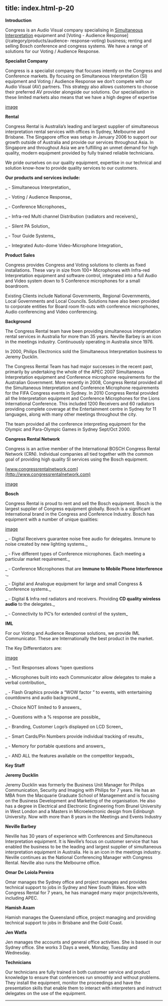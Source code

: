  title: index.html-p-20
----------------------------------------------------------

**Introduction**

Congress is an Audio Visual company specialising in [Simultaneous Interpretation](/?cat=4) equipment and [Voting - Audience Response](/category/products/audience- response-voting) business; renting and selling Bosch conference and congress systems. We have a range of solutions for our Voting / Audience Response.

**Specialist Company**

Congress is a specialist company that focuses intently on the Congress and Conference markets. By focusing on Simultaneous Interpretation (SI) equipment and Voting / Audience Response we don’t compete with our Audio Visual (AV) partners. This strategy also allows customers to choose their preferred AV provider alongside our solutions. Our specialisation in these limited markets also means that we have a high degree of expertise

[image](picture)

**Rental**

Congress Rental is Australia’s leading and largest supplier of simultaneous interpretation rental services with offices in Sydney, Melbourne and Brisbane. The Singapore office was setup in January 2006 to support our growth outside of Australia and provide our services throughout Asia. In Singapore and throughout Asia we are fulfilling an unmet demand for high quality, modern equipment provided by fully trained reliable technicians.

We pride ourselves on our quality equipment, expertise in our technical and solution know-how to provide quality services to our customers.

**Our products and services include:**

_ -  Simultaneous Interpretation_

_ -  Voting / Audience Response_

_ -  Conference Microphones_

_ -  Infra-red Multi channel Distribution (radiators and receivers)_

_ -  Silent PA Solution_

_ -  Tour Guide Systems_

_ -  Integrated Auto-dome Video-Microphone Integration_

**Product Sales**

Congress provides Congress and Voting solutions to clients as fixed installations. These vary in size from 100+ Microphones with Infra-red Interpretation equipment and software control, integrated into a full Audio and Video system down to 5 Conference microphones for a small boardroom.

Existing Clients include National Governments, Regional Governments, Local Governments and Local Councils. Solutions have also been provided to corporate entities for Board room fit-outs with conference microphones, Audio conferencing and Video conferencing.

**Background**

The Congress Rental team have been providing simultaneous interpretation rental services in Australia for more than 35 years. Neville Barbey is an icon in the meetings industry. Continuously operating in Australia since 1976.

In 2000, Philips Electronics sold the Simultaneous Interpretation business to Jeremy Ducklin.

The Congress Rental Team has had major successes in the recent past, primarily by undertaking the whole of the APEC 2007 Simultaneous Interpretation equipment and Conference microphone requirements for the Australian Government. More recently in 2008, Congress Rental provided all the Simultaneous Interpretation and Conference Microphone requirements for the FIFA Congress events in Sydney. In 2010 Congress Rental provided all the Interpretation equipment and Conference Microphones for the Lions International Conference. This included 1200 Receivers and 60 radiators providing complete coverage at the Entertainment centre in Sydney for 11 languages, along with many other meetings throughout the city.

The team provided all the conference interpreting equipment for the Olympic and Para-Olympic Games in Sydney Sept/Oct 2000.

**Congress Rental Network**

Congress is an active member of the International BOSCH Congress Rental Network (CRN). Individual companies all tied together with the common goal of providing high quality SI services using the Bosch equipment.

[www.congressrentalnetwork.com](http://www.congressrentalnetwork.com)

[image](/wp-content/uploads/2011/09/1.jpg)

**Bosch**

Congress Rental is proud to rent and sell the Bosch equipment. Bosch is the largest supplier of Congress equipment globally. Bosch is a significant International brand in the Congress and Conference Industry. Bosch has equipment with a number of unique qualities:

[image](/wp-content/uploads/2011/09/bosch.jpg)

_ -  Digital Receivers guarantee noise free audio for delegates. Immune to noise created by new lighting systems._

_  -  Five different types of Conference microphones. Each meeting a particular market requirement._

_  -  Conference Microphones that are **Immune to Mobile Phone Interference** ._

_  -  Digital and Analogue equipment for large and small Congress &amp; Conference systems._

_  -  Digital &amp; Infra red radiators and receivers. Providing **CD quality wireless audio** to the delegates._

_  -  Connectivity to PC’s for extended control of the system_

**IML**

For our Voting and Audience Response solutions, we provide IML Communicator. These are Internationally the best product in the market.

The Key Differentiators are:

[image](/wp-content/uploads/2011/09/image010.jpg)

_ -  Text Responses allows &ldquo;open questions

_  -  Microphones built into each Communicator allow delegates to make a verbal contribution_

_  -  Flash Graphics provide a &ldquo;WOW factor &rdquo; to events, with entertaining countdowns and audio background._

_  -  Choice NOT limited to 9 answers_

_  -  Questions with a % response are possible_

_  -  Branding, Customer Logo’s displayed on LCD Screen_

_  -  Smart Cards/Pin Numbers provide individual tracking of results_

_  -  Memory for portable questions and answers_

_  -  AND ALL the features available on the competitor keypads_

**Key Staff**

**Jeremy Ducklin**

Jeremy Ducklin was formerly the Business Unit Manager for Philips Communication, Security and Imaging with Philips for 7 years. He has an MBA from the Macquarie Graduate School of Management and is focusing on the Business Development and Marketing of the organisation. He also has a degree in Electrical and Electronic Engineering from Brunel University in West London and a Masters in Microelectronic design from Edinburgh University. Now with more than 8 years in the Meetings and Events Industry

**Neville Barbey**

Neville has 30 years of experience with Conferences and Simultaneous Interpretation equipment. It is Neville’s focus on customer service that has enabled the business to be the leading and largest supplier of simultaneous interpretation equipment in Australia. He is an icon in the meetings industry. Neville continues as the National Conferencing Manager with Congress Rental. Neville also runs the Melbourne office.

**Omar De Loiola Pereira**

Omar manages the Sydney office and project manages and provides technical support to jobs in Sydney and New South Wales. Now with Congress Rental for 7 years, he has managed many major projects/events, including APEC.

**Hamish Axam**

Hamish manages the Queensland office, project managing and providing technical support to jobs in Brisbane and the Gold Coast.

**Jen Watfa**

Jen manages the accounts and general office activities. She is based in our Sydney office. She works 3 Days a week, Monday, Tuesday and Wednesday.

**Technicians**

Our technicians are fully trained in both customer service and product knowledge to ensure that conferences run smoothly and without problems. They install the equipment, monitor the proceedings and have the presentation skills that enable them to interact with interpreters and instruct delegates on the use of the equipment.




----------------------------------------------------------
